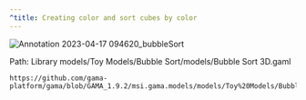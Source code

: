 ```yaml
---
^title: Creating color and sort cubes by color
---
```


![Annotation 2023-04-17 094620_bubbleSort](https://user-images.githubusercontent.com/4437331/232423294-ddaf0dbc-ccba-42c1-b459-66f505cec208.png)

Path: Library models/Toy Models/Bubble Sort/models/Bubble Sort 3D.gaml

```gaml reference
https://github.com/gama-platform/gama/blob/GAMA_1.9.2/msi.gama.models/models/Toy%20Models/Bubble%20Sort/models/Bubble%20Sort%203D.gaml
```
